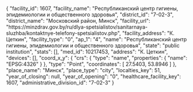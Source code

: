 {
    "facility_id": 1607,
    "facility_name": "Республиканский центр гигиены, эпидемиологии и общественного здоровья",
    "district_id": "7-02-3",
    "district_name": "Московский район, Минск",
    "facility_url": "https:\/\/minzdrav.gov.by\/ru\/dlya-spetsialistov\/sanitarnaya-sluzhba\/kontaktnye-telefony-spetsialistov.php",
    "facility_address": "К. Цеткин",
    "facility_type": "0",
    "ap_1": "4",
    "name": "Республиканский центр гигиены, эпидемиологии и общественного здоровья",
    "state": "public institution",
    "stats": [],
    "med_id": 10217453,
    "address": "К. Цеткин",
    "devices": [],
    "coord_x_y": {
        "crs": {
            "type": "name",
            "properties": {
                "name": "EPSG:4326"
            }
        },
        "type": "Point",
        "coordinates": [
            27.5403,
            53.8946
        ]
    },
    "place_name": "Минск",
    "place_type": "city",
    "localties_key": 51,
    "year_of_closing": null,
    "year_of_opening": "0",
    "healthcare_facility_key": 1607,
    "administrative_division_id": "7-02-3"
}
